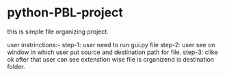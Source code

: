 # python-PBL-project

this is simple file organizing project. 

user instrinctions:-
  step-1: user need to run gui.py file 
  step-2: user see on window in which user put source and destination path for file.
  step-3: clike ok after that user can see extenstion wise file is organizend is destination folder.
